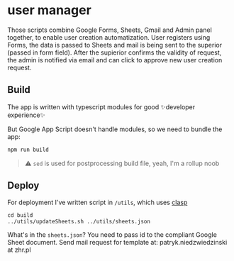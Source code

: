 # user manager

Those scripts combine Google Forms, Sheets, Gmail and Admin panel together, to enable user creation 
automatization. User registers using Forms, the data is passed to Sheets and mail is being
sent to the superior (passed in form field). After the supierior confirms the validity of request, the 
admin is notified via email and can click to approve new user creation request.

## Build

The app is written with typescript modules for good ✨developer experience✨

But Google App Script doesn't handle modules, so we need to bundle the app:

```sh
npm run build
```

> ⚠️ `sed` is used for postprocessing build file, yeah, I'm a rollup noob

## Deploy

For deployment I've written script in `/utils`, which uses [clasp](https://github.com/google/clasp)

```
cd build
../utils/updateSheets.sh ../utils/sheets.json
```

What's in the `sheets.json`? You need to pass id to the compliant Google Sheet document. 
Send mail request for template at: patryk.niedzwiedzinski at zhr.pl
